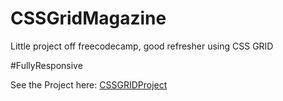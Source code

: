 # CSSGridMagazine

Little project off freecodecamp, good refresher using CSS GRID

 #FullyResponsive

See the Project here: [CSSGRIDProject](https://thenuggitman.github.io/CSSGridMagazine/ "CSS GRIS Project")
